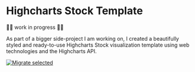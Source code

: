 # Highcharts Stock Template

🚧👷 work in progress 👷🚧

As part of a bigger side-project I am working on, I created a beautifully styled and ready-to-use Highcharts Stock visualization template using web technologies and the Highcharts API.

[![Migrate selected](/assets/highcharts-stock-template-800.gif)](/assets/highcharts-stock-template.gif)

